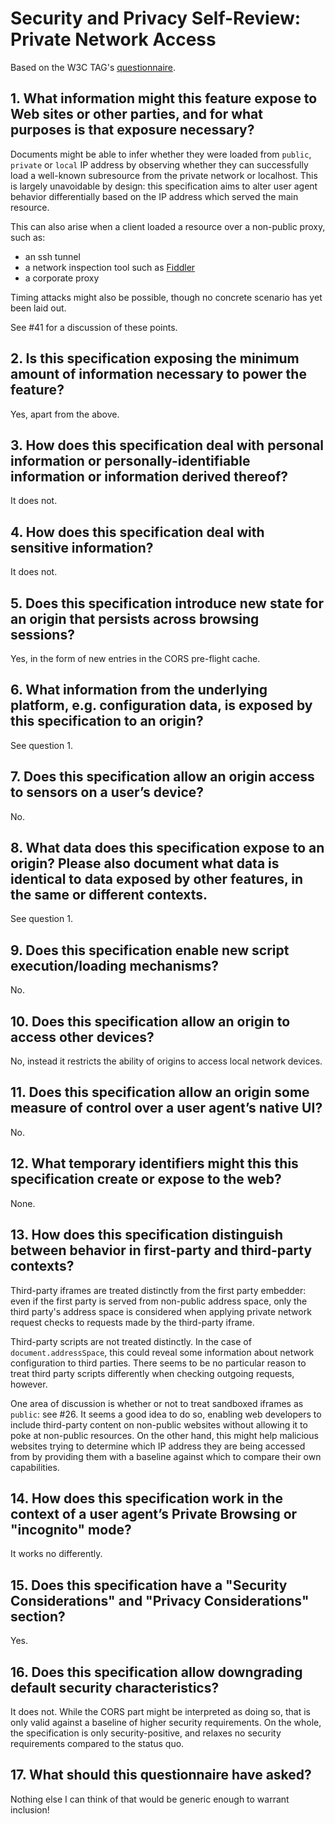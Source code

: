 # Security and Privacy Self-Review: Private Network Access

Based on the W3C TAG's
[questionnaire](https://www.w3.org/TR/security-privacy-questionnaire/).

## 1. What information might this feature expose to Web sites or other parties, and for what purposes is that exposure necessary?

Documents might be able to infer whether they were loaded from `public`,
`private` or `local` IP address by observing whether they can successfully load
a well-known subresource from the private network or localhost. This is largely
unavoidable by design: this specification aims to alter user agent behavior
differentially based on the IP address which served the main resource.

This can also arise when a client loaded a resource over a non-public proxy,
such as:

* an ssh tunnel
* a network inspection tool such as [Fiddler](https://telerik.com/fiddler)
* a corporate proxy

Timing attacks might also be possible, though no concrete scenario has yet been
laid out.

See #41 for a discussion of these points.

## 2. Is this specification exposing the minimum amount of information necessary to power the feature?

Yes, apart from the above.

## 3. How does this specification deal with personal information or personally-identifiable information or information derived thereof?

It does not.

## 4. How does this specification deal with sensitive information?

It does not.

## 5. Does this specification introduce new state for an origin that persists across browsing sessions?

Yes, in the form of new entries in the CORS pre-flight cache.

## 6. What information from the underlying platform, e.g. configuration data, is exposed by this specification to an origin?

See question 1.

## 7. Does this specification allow an origin access to sensors on a user’s device?

No.

## 8. What data does this specification expose to an origin? Please also document what data is identical to data exposed by other features, in the same or different contexts.

See question 1.

## 9. Does this specification enable new script execution/loading mechanisms?

No.

## 10. Does this specification allow an origin to access other devices?

No, instead it restricts the ability of origins to access local network devices.

## 11. Does this specification allow an origin some measure of control over a user agent’s native UI?

No.

## 12. What temporary identifiers might this this specification create or expose to the web?

None.

## 13. How does this specification distinguish between behavior in first-party and third-party contexts?

Third-party iframes are treated distinctly from the first party embedder: even
if the first party is served from non-public address space, only the third
party's address space is considered when applying private network request checks
to requests made by the third-party iframe.

Third-party scripts are not treated distinctly. In the case of
`document.addressSpace`, this could reveal some information about network
configuration to third parties. There seems to be no particular reason to treat
third party scripts differently when checking outgoing requests, however.

One area of discussion is
whether or not to treat sandboxed iframes as `public`: see #26. It seems a good
idea to do so, enabling web developers to include third-party content on
non-public websites without allowing it to poke at non-public resources. On the
other hand, this might help malicious websites trying to determine which IP
address they are being accessed from by providing them with a baseline against
which to compare their own capabilities.

## 14. How does this specification work in the context of a user agent’s Private Browsing or "incognito" mode?

It works no differently.

## 15. Does this specification have a "Security Considerations" and "Privacy Considerations" section?

Yes.

## 16. Does this specification allow downgrading default security characteristics?

It does not. While the CORS part might be interpreted as doing so, that is only
valid against a baseline of higher security requirements. On the whole, the
specification is only security-positive, and relaxes no security requirements
compared to the status quo.

## 17. What should this questionnaire have asked?

Nothing else I can think of that would be generic enough to warrant inclusion!
